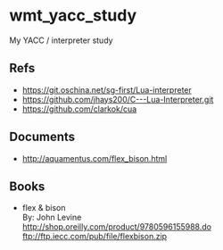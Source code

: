 # wmt_yacc_study
My YACC / interpreter study

## Refs
* https://git.oschina.net/sg-first/Lua-interpreter  
* https://github.com/jhays200/C---Lua-Interpreter.git  
* https://github.com/clarkok/cua  

## Documents
* http://aquamentus.com/flex_bison.html  

## Books  
* flex & bison  
By: John Levine  
http://shop.oreilly.com/product/9780596155988.do  
ftp://ftp.iecc.com/pub/file/flexbison.zip  
